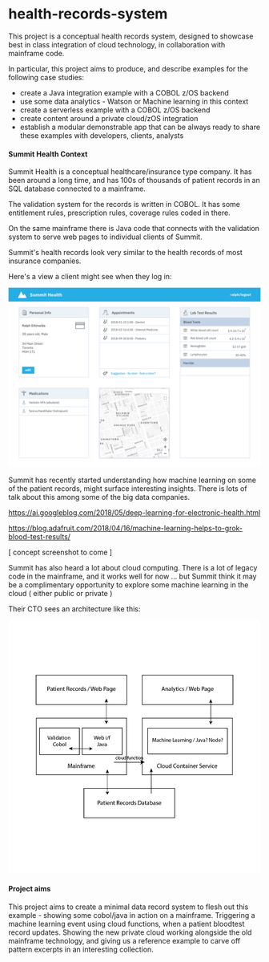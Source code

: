 # health-records-system

This project is a conceptual health records system, designed to showcase best in class integration of cloud technology, in collaboration with mainframe code.

In particular, this project aims to produce, and describe examples for the following case studies:

- create a Java integration example with a COBOL z/OS backend
- use some data analytics - Watson or Machine learning in this context
- create a serverless example with a COBOL z/OS backend
- create content around a private cloud/zOS integration
- establish a modular demonstrable app that can be always ready to share these examples with developers, clients, analysts

#### Summit Health Context

Summit Health is a conceptual healthcare/insurance type company. It has been around a long time, and has 100s of thousands of patient records in an SQL database connected to a mainframe.

The validation system for the records is written in COBOL. It has some entitlement rules, prescription rules, coverage rules coded in there.

On the same mainframe there is Java code that connects with the validation system to serve web pages to individual clients of Summit.

Summit's health records look very similar to the health records of most insurance companies.

Here's a view a client might see when they log in:

![screenshot](./design/mockup.png)

Summit has recently started understanding how machine learning on some of the patient records, might surface interesting insights. There is lots of talk about this among some of the big data companies.

https://ai.googleblog.com/2018/05/deep-learning-for-electronic-health.html

https://blog.adafruit.com/2018/04/16/machine-learning-helps-to-grok-blood-test-results/

[ concept screenshot to come ]

Summit has also heard a lot about cloud computing. There is a lot of legacy code in the mainframe, and it works well for now ... but Summit think it may be a complimentary opportunity to explore some machine learning in the cloud ( either public or private )

Their CTO sees an architecture like this:

![architecture](./design/architecture@2x.png)

#### Project aims

This project aims to create a minimal data record system to flesh out this example - showing some cobol/java in action on a mainframe. Triggering a machine learning event using cloud functions, when a patient bloodtest record updates. Showing the new private cloud working alongside the old mainframe technology, and giving us a reference example to carve off pattern excerpts in an interesting collection.
